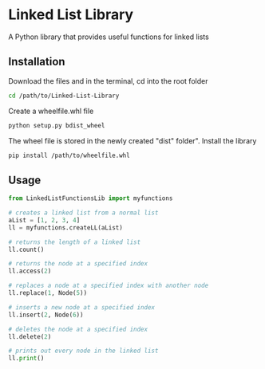 # Linked List Library
A Python library that provides useful functions for linked lists
## Installation
Download the files and in the terminal, cd into the root folder
```bash
cd /path/to/Linked-List-Library
```
Create a wheelfile.whl file
```bash
python setup.py bdist_wheel
```
The wheel file is stored in the newly created "dist" folder". Install the library
 ```bash
 pip install /path/to/wheelfile.whl
 ```
 ## Usage
 ```python
 from LinkedListFunctionsLib import myfunctions
 
 # creates a linked list from a normal list
 aList = [1, 2, 3, 4]
 ll = myfunctions.createLL(aList)
 
 # returns the length of a linked list
 ll.count()
 
 # returns the node at a specified index
 ll.access(2)
 
 # replaces a node at a specified index with another node
 ll.replace(1, Node(5))
 
 # inserts a new node at a specified index
 ll.insert(2, Node(6))
 
 # deletes the node at a specified index
 ll.delete(2)
 
 # prints out every node in the linked list
 ll.print()
 ```
 
